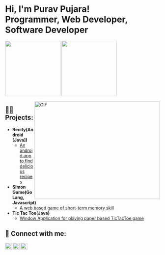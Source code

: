 <h1>Hi, I'm Purav Pujara! <br/> Programmer, Web Developer, Software Developer</h1>

<p>
  <img height="180em" src="https://github-readme-stats.vercel.app/api?username=puru888&show_icons=true&hide_border=true&&count_private=true&include_all_commits=true" />
  <img height="180em" src="https://github-readme-stats.vercel.app/api/top-langs/?username=puru888&exclude_repo=KNN-Image-Classification&show_icons=true&hide_border=true&layout=compact&langs_count=8"/>
</p>
    <img align="right" alt="GIF" src="https://images.squarespace-cdn.com/content/v1/5769fc401b631bab1addb2ab/1541580611624-TE64QGKRJG8SWAIUS7NS/ke17ZwdGBToddI8pDm48kPoswlzjSVMM-SxOp7CV59BZw-zPPgdn4jUwVcJE1ZvWQUxwkmyExglNqGp0IvTJZamWLI2zvYWH8K3-s_4yszcp2ryTI0HqTOaaUohrI8PI6FXy8c9PWtBlqAVlUS5izpdcIXDZqDYvprRqZ29Pw0o/coding-freak.gif?raw=true" width="408" height="318" />
    
  
<h2>👨‍💻 Projects:</h2>

- <b>Recify(Android [Java])</b>
  - [An android app to find delicious recipes](https://github.com/puru888/Recify.git)
- <b>Simon Game(GoLang, Javascript)</b>
  - [A web based game of short-term memory skill](https://github.com/puru888/SimonGameWithGolang.git)
- <b>Tic Tac Toe(Java)</b>
  - [Window Application for playing paper based TicTacToe game](https://github.com/puru888/Tic-Tac-Toe.git)


<h2> 🤳 Connect with me:</h2>

[<img align="left" alt="Twitter" width="22px" src="https://cdn.jsdelivr.net/npm/simple-icons@v3/icons/twitter.svg" />][twitter]
[<img align="left" alt="LinkedIn" width="22px" src="https://cdn.jsdelivr.net/npm/simple-icons@v3/icons/linkedin.svg" />][linkedin]
[<img align="left" alt="Email" width="22px" src="https://cdn.jsdelivr.net/npm/simple-icons@3.13.0/icons/gmail.svg" />][Gmail]


[twitter]: https://twitter.com/pujara_purav
[linkedin]: https://linkedin.com/in/purav-pujara
[Gmail]: mailto:papujara162@gmail.com

